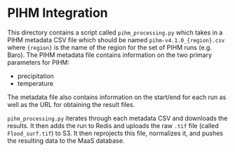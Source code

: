 # PIHM Integration

This directory contains a script called `pihm_processing.py` which takes in a PIHM metadata CSV file which should be named `pihm-v4.1.0_{region}.csv` where `{region}` is the name of the region for the set of PIHM runs (e.g. Baro). The PIHM metadata file contains information on the two primary parameters for PIHM:

* precipitation
* temperature

The metadata file also contains information on the start/end for each run as well as the URL for obtaining the result files.

`pihm_processing.py` iterates through each metadata CSV and downloads the results. It then adds the run to Redis and uploads the raw `.tif` file (called `Flood_surf.tif`) to S3. It then reprojects this file, normalizes it, and pushes the resulting data to the MaaS database.